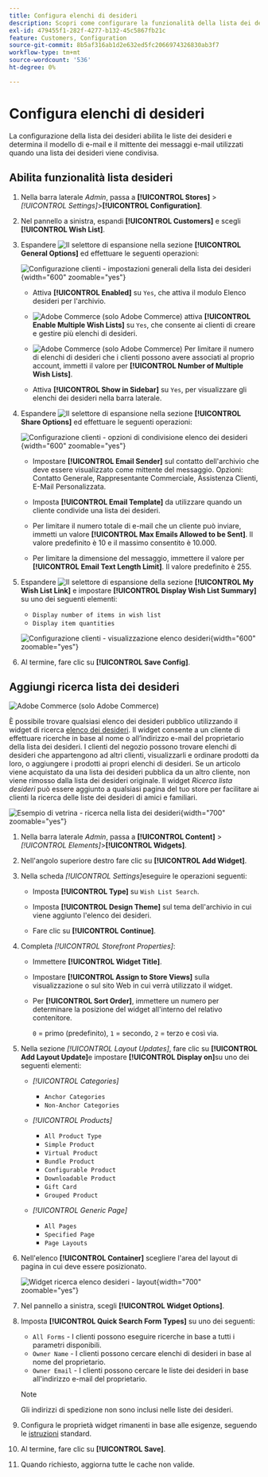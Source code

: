```yaml
---
title: Configura elenchi di desideri
description: Scopri come configurare la funzionalità della lista dei desideri per i clienti del tuo negozio.
exl-id: 479455f1-282f-4277-b132-45c5867fb21c
feature: Customers, Configuration
source-git-commit: 8b5af316ab1d2e632ed5fc2066974326830ab3f7
workflow-type: tm+mt
source-wordcount: '536'
ht-degree: 0%

---
```


# Configura elenchi di desideri

La configurazione della lista dei desideri abilita le liste dei desideri e determina il modello di e-mail e il mittente dei messaggi e-mail utilizzati quando una lista dei desideri viene condivisa.

## Abilita funzionalità lista desideri

1. Nella barra laterale _Admin_, passa a **[!UICONTROL Stores]** > _[!UICONTROL Settings]_>**[!UICONTROL Configuration]**.

1. Nel pannello a sinistra, espandi **[!UICONTROL Customers]** e scegli **[!UICONTROL Wish List]**.

1. Espandere ![Il selettore di espansione](../assets/icon-display-expand.png) nella sezione **[!UICONTROL General Options]** ed effettuare le seguenti operazioni:

   ![Configurazione clienti - impostazioni generali della lista dei desideri](../configuration-reference/customers/assets/wishlist-general-options.png){width="600" zoomable="yes"}

   - Attiva **[!UICONTROL Enabled]** su `Yes`, che attiva il modulo Elenco desideri per l&#39;archivio.

   - ![Adobe Commerce](../assets/adobe-logo.svg) (solo Adobe Commerce) attiva **[!UICONTROL Enable Multiple Wish Lists]** su `Yes`, che consente ai clienti di creare e gestire più elenchi di desideri.

   - ![Adobe Commerce](../assets/adobe-logo.svg) (solo Adobe Commerce) Per limitare il numero di elenchi di desideri che i clienti possono avere associati al proprio account, immetti il valore per **[!UICONTROL Number of Multiple Wish Lists]**.

   - Attiva **[!UICONTROL Show in Sidebar]** su `Yes`, per visualizzare gli elenchi dei desideri nella barra laterale.

1. Espandere ![Il selettore di espansione](../assets/icon-display-expand.png) nella sezione **[!UICONTROL Share Options]** ed effettuare le seguenti operazioni:

   ![Configurazione clienti - opzioni di condivisione elenco dei desideri](../configuration-reference/customers/assets/wishlist-share-options.png){width="600" zoomable="yes"}

   - Impostare **[!UICONTROL Email Sender]** sul contatto dell&#39;archivio che deve essere visualizzato come mittente del messaggio. Opzioni: Contatto Generale, Rappresentante Commerciale, Assistenza Clienti, E-Mail Personalizzata.

   - Imposta **[!UICONTROL Email Template]** da utilizzare quando un cliente condivide una lista dei desideri.

   - Per limitare il numero totale di e-mail che un cliente può inviare, immetti un valore **[!UICONTROL Max Emails Allowed to be Sent]**. Il valore predefinito è 10 e il massimo consentito è 10.000.

   - Per limitare la dimensione del messaggio, immettere il valore per **[!UICONTROL Email Text Length Limit]**. Il valore predefinito è 255.

1. Espandere ![Il selettore di espansione](../assets/icon-display-expand.png) della sezione **[!UICONTROL My Wish List Link]** e impostare **[!UICONTROL Display Wish List Summary]** su uno dei seguenti elementi:

   - `Display number of items in wish list`
   - `Display item quantities`

   ![Configurazione clienti - visualizzazione elenco desideri](../configuration-reference/customers/assets/wishlist-my-wishlist-link.png){width="600" zoomable="yes"}

1. Al termine, fare clic su **[!UICONTROL Save Config]**.

## Aggiungi ricerca lista dei desideri

![Adobe Commerce](../assets/adobe-logo.svg) (solo Adobe Commerce)

È possibile trovare qualsiasi elenco dei desideri pubblico utilizzando il widget di ricerca [elenco dei desideri](../content-design/widgets.md). Il widget consente a un cliente di effettuare ricerche in base al nome o all’indirizzo e-mail del proprietario della lista dei desideri. I clienti del negozio possono trovare elenchi di desideri che appartengono ad altri clienti, visualizzarli e ordinare prodotti da loro, o aggiungere i prodotti ai propri elenchi di desideri. Se un articolo viene acquistato da una lista dei desideri pubblica da un altro cliente, non viene rimosso dalla lista dei desideri originale. Il widget _Ricerca lista desideri_ può essere aggiunto a qualsiasi pagina del tuo store per facilitare ai clienti la ricerca delle liste dei desideri di amici e familiari.

![Esempio di vetrina - ricerca nella lista dei desideri](./assets/storefront-wishlist-search.png){width="700" zoomable="yes"}

1. Nella barra laterale _Admin_, passa a **[!UICONTROL Content]** > _[!UICONTROL Elements]_>**[!UICONTROL Widgets]**.

1. Nell&#39;angolo superiore destro fare clic su **[!UICONTROL Add Widget]**.

1. Nella scheda _[!UICONTROL Settings]_&#x200B;eseguire le operazioni seguenti:

   - Imposta **[!UICONTROL Type]** su `Wish List Search`.

   - Imposta **[!UICONTROL Design Theme]** sul tema dell&#39;archivio in cui viene aggiunto l&#39;elenco dei desideri.

   - Fare clic su **[!UICONTROL Continue]**.

1. Completa _[!UICONTROL Storefront Properties]_:

   - Immettere **[!UICONTROL Widget Title]**.

   - Impostare **[!UICONTROL Assign to Store Views]** sulla visualizzazione o sul sito Web in cui verrà utilizzato il widget.

   - Per **[!UICONTROL Sort Order]**, immettere un numero per determinare la posizione del widget all&#39;interno del relativo contenitore.

     `0` = primo (predefinito), `1` = secondo, `2` = terzo e così via.

1. Nella sezione _[!UICONTROL Layout Updates]_, fare clic su **[!UICONTROL Add Layout Update]**&#x200B;e impostare **[!UICONTROL Display on]**&#x200B;su uno dei seguenti elementi:

   - _[!UICONTROL Categories]_

      - `Anchor Categories`
      - `Non-Anchor Categories`

   - _[!UICONTROL Products]_

      - `All Product Type`
      - `Simple Product`
      - `Virtual Product`
      - `Bundle Product`
      - `Configurable Product`
      - `Downloadable Product`
      - `Gift Card`
      - `Grouped Product`

   - _[!UICONTROL Generic Page]_

      - `All Pages`
      - `Specified Page`
      - `Page Layouts`

1. Nell&#39;elenco **[!UICONTROL Container]** scegliere l&#39;area del layout di pagina in cui deve essere posizionato.

   ![Widget ricerca elenco desideri - layout](./assets/widget-wishlist-search-storefront.png){width="700" zoomable="yes"}

1. Nel pannello a sinistra, scegli **[!UICONTROL Widget Options]**.

1. Imposta **[!UICONTROL Quick Search Form Types]** su uno dei seguenti:

   - `All Forms` - I clienti possono eseguire ricerche in base a tutti i parametri disponibili.
   - `Owner Name` - I clienti possono cercare elenchi di desideri in base al nome del proprietario.
   - `Owner Email` - I clienti possono cercare le liste dei desideri in base all&#39;indirizzo e-mail del proprietario.

   >[!NOTE]
   >
   >Gli indirizzi di spedizione non sono inclusi nelle liste dei desideri.

1. Configura le proprietà widget rimanenti in base alle esigenze, seguendo le [istruzioni](../content-design/widget-create.md) standard.

1. Al termine, fare clic su **[!UICONTROL Save]**.

1. Quando richiesto, aggiorna tutte le cache non valide.
